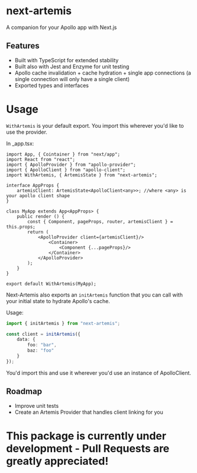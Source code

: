 # next-artemis
A companion for your Apollo app with Next.js

## Features
* Built with TypeScript for extended stability
* Built also with Jest and Enzyme for unit testing
* Apollo cache invalidation + cache hydration + single app connections (a single connection will only have a single client)
* Exported types and interfaces

# Usage
`WithArtemis` is your default export. You import this wherever you'd like to use the provider.

In _app.tsx:

```tsx
import App, { Cointainer } from "next/app";
import React from "react";
import { ApolloProvider } from "apollo-provider";
import { ApolloClient } from "apollo-client";
import WithArtemis, { ArtemisState } from "next-artemis";

interface AppProps {
    artemisClient: ArtemisState<ApolloClient<any>>; //where <any> is your apollo client shape
}

class MyApp extends App<AppProps> {
    public render () {
        const { Component, pageProps, router, artemisClient } = this.props;
        return (
            <ApolloProvider client={artemisClient}/>
                <Container>
                    <Component {...pageProps}/>
                </Container>
            </ApolloProvider>
        );
    }
}

export default WithArtemis(MyApp);
```

Next-Artemis also exports an `initArtemis` function that you can call with your initial state to hydrate Apollo's cache.

Usage:
```ts
import { initArtemis } from "next-artemis";

const client = initArtemis({
    data: {
        foo: "bar",
        baz: "foo"
    }
});
```
You'd import this and use it wherever you'd use an instance of ApolloClient.

## Roadmap
* Improve unit tests
* Create an Artemis Provider that handles client linking for you

# This package is currently under development - Pull Requests are greatly appreciated!
